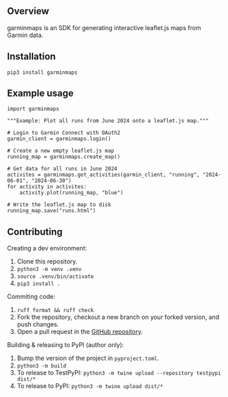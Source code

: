 ## Overview
garminmaps is an SDK for generating interactive leaflet.js maps from Garmin data.

## Installation
``` 
pip3 install garminmaps
```

## Example usage
```
import garminmaps

"""Example: Plot all runs from June 2024 onto a leaflet.js map."""

# Login to Garmin Connect with OAuth2
garmin_client = garminmaps.login()

# Create a new empty leaflet.js map
running_map = garminmaps.create_map()

# Get data for all runs in June 2024
activites = garminmaps.get_activities(garmin_client, "running", "2024-06-01", "2024-06-30")
for activity in activites:
    activity.plot(running_map, "blue")

# Write the leaflet.js map to disk
running_map.save("runs.html")
```

## Contributing
Creating a dev environment:
1. Clone this repository.
2. `python3 -m venv .venv`
3. `source .venv/bin/activate`
4. `pip3 install .`

Commiting code:
1. `ruff format && ruff check`
2. Fork the repository, checkout a new branch on your forked version, and push changes.
3. Open a pull request in the [GitHub repository](https://github.com/doorlay/garminmaps/pulls).

Building & releasing to PyPI (author only):
1. Bump the version of the project in `pyproject.toml`.
2. `python3 -m build`
3. To release to TestPyPI: `python3 -m twine upload --repository testpypi dist/*`
4. To release to PyPI: `python3 -m twine upload dist/*`

<!-- ## Future Work
- Add support for range-based plotting
- Superimpose activity data onto the graph
- Use Wails to turn this into an actual application. Use in-browser SSO.
- Drop down menu in the upper left for each type of activity, color-coded. When you select a type, only those types are displayed
- For each activity type, group activities in a similar location and allow selection of that location. When selected, navigate to that region on the map.
- For each activity, display information on click. e.g. when you click on a run, you get distance, pace, bpm, calories burned, etc. 
- hand-roll GPX parsing to lower dependencies. Maybe the same for mapping, auth -->